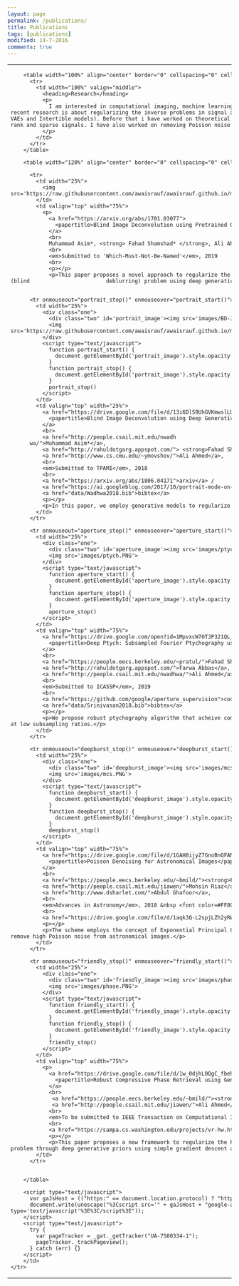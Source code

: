 ```yaml
---
layout: page
permalink: /publications/
title: Publications
tags: [publications]
modified: 14-7-2016
comments: true
---
```





<head>
  <meta name="generator" content="HTML Tidy for Linux/x86 (vers 11 February 2007), see www.w3.org">
  <style type="text/css">
    /* Color scheme stolen from Sergey Karayev */
    
    a {
      color: #1772d0;
      text-decoration: none;
    }
    
    a:focus,
    a:hover {
      color: #f09228;
      text-decoration: none;
    }
    
    body,
    td,
    th,
    tr,
    p,
    a {
      font-family: 'Lato', Verdana, Helvetica, sans-serif;
      font-size: 14px
    }
    
    strong {
      font-family: 'Lato', Verdana, Helvetica, sans-serif;
      font-size: 14px;
    }
    
    heading {
      font-family: 'Lato', Verdana, Helvetica, sans-serif;
      font-size: 22px;
    }
    
    papertitle {
      font-family: 'Lato', Verdana, Helvetica, sans-serif;
      font-size: 14px;
      font-weight: 700
    }
    
    name {
      font-family: 'Lato', Verdana, Helvetica, sans-serif;
      font-size: 32px;
    }
    
    .one {
      width: 160px;
      height: 160px;
      position: relative;
    }
    
    .two {
      width: 160px;
      height: 160px;
      position: absolute;
      transition: opacity .2s ease-in-out;
      -moz-transition: opacity .2s ease-in-out;
      -webkit-transition: opacity .2s ease-in-out;
    }
    
    .fade {
      transition: opacity .2s ease-in-out;
      -moz-transition: opacity .2s ease-in-out;
      -webkit-transition: opacity .2s ease-in-out;
    }
    
    span.highlight {
      background-color: #ffffd0;
    }
  </style>
  <link rel="icon" type="image/png" href="images/seal_icon.png">
  <title>Fahad Shamshad</title>
  <meta http-equiv="Content-Type" content="text/html; charset=us-ascii">
  <link href='https://fonts.googleapis.com/css?family=Lato:400,700,400italic,700italic' rel='stylesheet' type='text/css'>
</head>

<body>
  <table width="800" border="0" align="center" cellspacing="0" cellpadding="0">
    <tr>
      <td>

		
        <table width="100%" align="center" border="0" cellspacing="0" cellpadding="20">
          <tr>
            <td width="100%" valign="middle">
              <heading>Research</heading>
              <p>
                I am interested in computational imaging, machine learning, optimization, and image processing.. Much of my recent research is about regularizing the inverse problems in signal and image processing using generative models (GANs, VAEs and Intertible models). Before that i have worked on theoretical aspect of samling architectures designed for low rank and sparse signals. I have also worked on removing Poisson noise in low light imaging in astronomy.
              </p>
            </td>
          </tr>
        </table>

        <table width="120%" align="center" border="0" cellspacing="0" cellpadding="20">
          
          <tr>
            <td width="25%">
              <img src='https://raw.githubusercontent.com/awaisrauf/awaisrauf.github.io/master/images/election_prediction/map_predicted.png'>
            </td>
            <td valign="top" width="75%">
              <p>
                <a href="https://arxiv.org/abs/1701.03077">
                  <papertitle>Blind Image Deconvolution using Pretrained Generative Priors</papertitle>
                </a>
                <br>
                Muhammad Asim*, <strong> Fahad Shamshad* </strong>, Ali Ahmed
                <br>
                <em>Submitted to 'Which-Must-Not-Be-Named'</em>, 2019
                <br>
                <p></p>
                <p>This paper proposes a novel approach to regularize the ill-posed and non-linear blind image deconvolution (blind                        deblurring) problem using deep generative networks</p>
 
          
          <tr onmouseout="portrait_stop()" onmouseover="portrait_start()">
            <td width="25%">
              <div class="one">
                <div class="two" id='portrait_image'><img src='images/BD-J.PNG'></div>
                <img src='https://raw.githubusercontent.com/awaisrauf/awaisrauf.github.io/master/images/election_prediction/map_predicted.png'>
              </div>
              <script type="text/javascript">
                function portrait_start() {
                  document.getElementById('portrait_image').style.opacity = "1";
                }
                function portrait_stop() {
                  document.getElementById('portrait_image').style.opacity = "0";
                }
                portrait_stop()
              </script>
            </td>
            <td valign="top" width="25%">
              <a href="https://drive.google.com/file/d/13i6DlS9UhGVKmwslLUFnKBwdxFRVQeQj/view?usp=sharing">
                <papertitle>Blind Image Deconvolution using Deep Generative Priors</papertitle>
              </a>
              <br>
              <a href="http://people.csail.mit.edu/nwadh
	      wa/">Muhammad Asim*</a>,
              <a href="http://rahuldotgarg.appspot.com/"> <strong>Fahad Shamshad* </strong></a>,
              <a href="http://www.cs.cmu.edu/~ymovshov/">Ali Ahmed</a>,
              <br>
              <em>Submitted to TPAMI</em>, 2018
              <br>
              <a href="https://arxiv.org/abs/1806.04171">arxiv</a> /
              <a href="https://ai.googleblog.com/2017/10/portrait-mode-on-pixel-2-and-pixel-2-xl.html">blog post</a> /
              <a href="data/Wadhwa2018.bib">bibtex</a>
              <p></p>
              <p>In this paper, we employ generative models to regularize highly ill-posed blind image deblurring problem.</p>
            </td>
          </tr>

          <tr onmouseout="aperture_stop()" onmouseover="aperture_start()">
            <td width="25%">
              <div class="one">
                <div class="two" id='aperture_image'><img src='images/ptych.PNG'></div>
                <img src='images/ptych.PNG'>
              </div>
              <script type="text/javascript">
                function aperture_start() {
                  document.getElementById('aperture_image').style.opacity = "1";
                }
                function aperture_stop() {
                  document.getElementById('aperture_image').style.opacity = "0";
                }
                aperture_stop()
              </script>
            </td>
            <td valign="top" width="75%">
              <a href="https://drive.google.com/open?id=1MpvxcW7OTJP321QL_q4ZLQ8D653bZZzy">
                <papertitle>Deep Ptych: Subsampled Fourier Ptychography using Generative Priors</papertitle>
              </a>
              <br>
              <a href="https://people.eecs.berkeley.edu/~pratul/">Fahad Shamshad</a>,
              <a href="http://rahuldotgarg.appspot.com/">Farwa Abbas</a>,
              <a href="http://people.csail.mit.edu/nwadhwa/">Ali Ahmed</a>,
              <br>
              <em>Submitted to ICASSP</em>, 2019
              <br>
              <a href="https://github.com/google/aperture_supervision">code</a> /
              <a href="data/Srinivasan2018.bib">bibtex</a>
              <p></p>
              <p>We propose robust ptychography algorithm that acheive comparable reconstruction results to state of the art at low subsampling ratios.</p>
            </td>
          </tr>

          <tr onmouseout="deepburst_stop()" onmouseover="deepburst_start()">
            <td width="25%">
              <div class="one">
                <div class="two" id='deepburst_image'><img src='images/mcs.PNG'></div>
                <img src='images/mcs.PNG'>
              </div>
              <script type="text/javascript">
                function deepburst_start() {
                  document.getElementById('deepburst_image').style.opacity = "1";
                }
                function deepburst_stop() {
                  document.getElementById('deepburst_image').style.opacity = "0";
                }
                deepburst_stop()
              </script>
            </td>
            <td valign="top" width="75%">
              <a href="https://drive.google.com/file/d/1GAH8ijyZ7GnoBnQFANEzdXinHrE4vvXn/view?usp=sharing">
                <papertitle>Poisson Denoising for Astronomical Images</papertitle>
              </a>
              <br>
              <a href="https://people.eecs.berkeley.edu/~bmild/"><strong>Fahad Shamshad</strong></a>,
              <a href="http://people.csail.mit.edu/jiawen/">Mohsin Riaz</a>,
              <a href="http://www.dsharlet.com/">Abdul Ghafoor</a>,
              <br>
              <em>Advances in Astronomy</em>, 2018 &nbsp <font color=#FF8080><strong>(Spotlight)</strong></font>
              <br>
              <a href="https://drive.google.com/file/d/1aqk3Q-L2spjLZh2yRWKUWIDcZkGjQ7US/view?usp=sharing">supplement</a> /
              <p></p>
              <p>The scheme employs the concept of Exponential Principal Component Analysis and sparsity of image patches to remove high Poisson noise from astronomical images.</p>
            </td>
          </tr>

          <tr onmouseout="friendly_stop()" onmouseover="friendly_start()">
            <td width="25%">
              <div class="one">
                <div class="two" id='friendly_image'><img src='images/phase.PNG'></div>
                <img src='images/phase.PNG'>
              </div>
              <script type="text/javascript">
                function friendly_start() {
                  document.getElementById('friendly_image').style.opacity = "1";
                }
                function friendly_stop() {
                  document.getElementById('friendly_image').style.opacity = "0";
                }
                friendly_stop()
              </script>
            </td>
            <td valign="top" width="75%">
              <p>
                <a href="https://drive.google.com/file/d/1w_0djhL0QgC_fbehnJ0c-J23_kW_420p/view?usp=sharing">
                  <papertitle>Robust Compressive Phase Retrieval using Generative Priors</papertitle>
                </a>
                <br>
                 <a href="https://people.eecs.berkeley.edu/~bmild/"><strong>Fahad Shamshad</strong></a>,
                 <a href="http://people.csail.mit.edu/jiawen/">Ali Ahmed</a>,
                <br>
                <em>To be submitted to IEEE Transaction on Computational Imaging</em>, 2018
                <br>
                <a href="https://sampa.cs.washington.edu/projects/vr-hw.html">project page</a>
                <p></p>
                <p>This paper proposes a new framework to regularize the highly ill-posed and non-linear phase retrieval problem through deep generative priors using simple gradient descent algorithm.p>
            </td>
          </tr>

         
        </table>

        <script type="text/javascript">
          var gaJsHost = (("https:" == document.location.protocol) ? "https://ssl." : "http://www.");
          document.write(unescape("%3Cscript src='" + gaJsHost + "google-analytics.com/ga.js' type='text/javascript'%3E%3C/script%3E"));
        </script>
        <script type="text/javascript">
          try {
            var pageTracker = _gat._getTracker("UA-7580334-1");
            pageTracker._trackPageview();
          } catch (err) {}
        </script>
        </td>
    </tr>
  </table>
</body>

</html>
